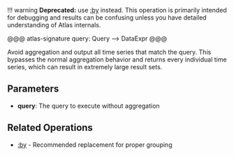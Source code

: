 !!! warning
    **Deprecated:** use [:by](by.md) instead. This operation is primarily intended for
    debugging and results can be confusing unless you have detailed understanding of Atlas
    internals.

@@@ atlas-signature
query: Query
-->
DataExpr
@@@

Avoid aggregation and output all time series that match the query. This bypasses the normal
aggregation behavior and returns every individual time series, which can result in extremely
large result sets.

## Parameters

* **query**: The query to execute without aggregation

## Related Operations

* [:by](by.md) - Recommended replacement for proper grouping